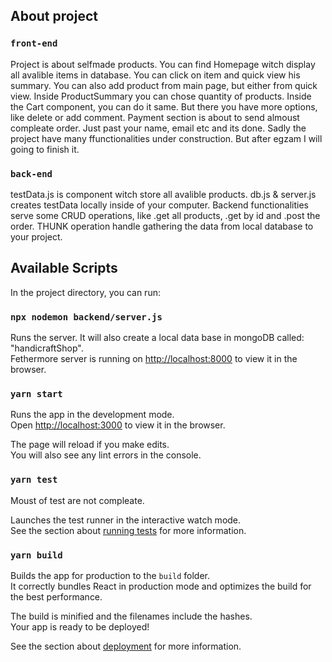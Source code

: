 ## About project

### `front-end`

Project is about selfmade products. You can find Homepage witch display all avalible items in database. You can click on item and quick view his summary. You can also add product from main page, but either from quick view. Inside ProductSummary you can chose quantity of products. Inside the Cart component, you can do it same. But there you have more options, like delete or add comment. Payment section is about to send almoust compleate order. Just past your name, email etc and its done. Sadly the project have many ffunctionalities under construction. But after egzam I will going to finish it.

### `back-end`

testData.js is component witch store all avalible products. db.js & server.js creates testData locally inside of your computer. Backend functionalities serve some CRUD operations, like .get all products, .get by id and .post the order. THUNK operation handle gathering the data from local database to your project.   

## Available Scripts

In the project directory, you can run:
### `npx nodemon backend/server.js`

Runs the server. It will also create a local data base in mongoDB called:<br /> "handicraftShop". 
<br />
Fethermore server is running on [http://localhost:8000](http://localhost:8000) to view it in the browser.

### `yarn start`

Runs the app in the development mode.<br />
Open [http://localhost:3000](http://localhost:3000) to view it in the browser.

The page will reload if you make edits.<br />
You will also see any lint errors in the console.

### `yarn test`

Moust of test are not compleate.

Launches the test runner in the interactive watch mode.<br />
See the section about [running tests](https://facebook.github.io/create-react-app/docs/running-tests) for more information.

### `yarn build`

Builds the app for production to the `build` folder.<br />
It correctly bundles React in production mode and optimizes the build for the best performance.

The build is minified and the filenames include the hashes.<br />
Your app is ready to be deployed!

See the section about [deployment](https://facebook.github.io/create-react-app/docs/deployment) for more information.
